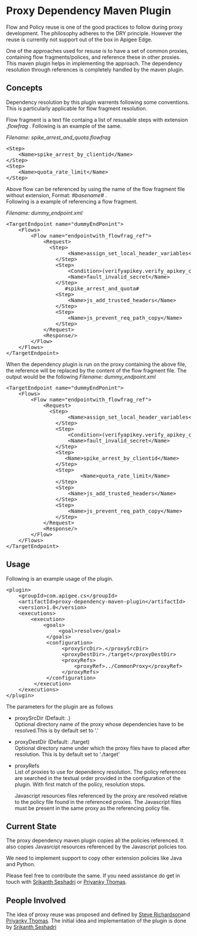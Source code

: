 
Proxy Dependency Maven Plugin
=======================
Flow and Policy reuse is one of the good practices to follow during proxy development. The philosophy adheres to the DRY principle. However the reuse is currently not support out of the box in Apigee Edge.

One of the approaches used for resuse is to have a set of common proxies, containing flow fragments/polices, and reference these in other proxies. This maven plugin helps in implementing the approach. The dependency resolution through references is completely handled by the maven plugin.

Concepts
------------
Dependency resolution by this plugin warrents following some conventions. This is particularly applicable for flow fragment resolution.

Flow fragment is a text file containg a list of resusable steps with extension *.flowfrag* . Following is an example of the same.

*Filename:  spike_arrest_and_quota.flowfrag*
<pre>
&lt;Step&gt;
    &lt;Name&gt;spike_arrest_by_clientid&lt;/Name&gt;
&lt;/Step&gt;
&lt;Step&gt;
    &lt;Name&gt;quota_rate_limit&lt;/Name&gt;
&lt;/Step&gt;
</pre>

Above flow can be referenced by using the name of the flow fragment file without extension, Format: *#basename#* .<br/>
Following is a example of referencing a flow fragment.

*Filename:  dummy_endpoint.xml*
<pre>
&lt;TargetEndpoint name=&quot;dummyEndPonint&quot;&gt;
    &lt;Flows&gt;
        &lt;Flow name=&quot;endpointwith_flowfrag_ref&quot;&gt;
            &lt;Request&gt;
              &lt;Step&gt;
                    &lt;Name&gt;assign_set_local_header_variables&lt;/Name&gt;
                &lt;/Step&gt;
                &lt;Step&gt;
                    &lt;Condition&gt;(verifyapikey.verify_apikey_clientid.client_secret != local_secret)&lt;/Condition&gt;
                    &lt;Name&gt;fault_invalid_secret&lt;/Name&gt;
                &lt;/Step&gt;
                   #spike_arrest_and_quota#
                &lt;Step&gt;
                    &lt;Name&gt;js_add_trusted_headers&lt;/Name&gt;
                &lt;/Step&gt;
                &lt;Step&gt;
                    &lt;Name&gt;js_prevent_req_path_copy&lt;/Name&gt;
                &lt;/Step&gt;
            &lt;/Request&gt;
            &lt;Response/&gt;
        &lt;/Flow&gt;
    &lt;/Flows&gt;
&lt;/TargetEndpoint&gt;
</pre>
When the dependency plugin is run on the proxy containing the above file, the reference will be replaced by the content of the flow fragment file. The output would be the following
*Filename:  dummy_endpoint.xml*
<pre>
&lt;TargetEndpoint name=&quot;dummyEndPonint&quot;&gt;
    &lt;Flows&gt;
        &lt;Flow name=&quot;endpointwith_flowfrag_ref&quot;&gt;
            &lt;Request&gt;
              &lt;Step&gt;
                    &lt;Name&gt;assign_set_local_header_variables&lt;/Name&gt;
                &lt;/Step&gt;
                &lt;Step&gt;
                    &lt;Condition&gt;(verifyapikey.verify_apikey_clientid.client_secret != local_secret)&lt;/Condition&gt;
                    &lt;Name&gt;fault_invalid_secret&lt;/Name&gt;
                &lt;/Step&gt;
                &lt;Step&gt;
    		       &lt;Name&gt;spike_arrest_by_clientid&lt;/Name&gt;
                &lt;/Step&gt;
                &lt;Step&gt;
                        &lt;Name&gt;quota_rate_limit&lt;/Name&gt;
                &lt;/Step&gt;
                &lt;Step&gt;
                    &lt;Name&gt;js_add_trusted_headers&lt;/Name&gt;
                &lt;/Step&gt;
                &lt;Step&gt;
                    &lt;Name&gt;js_prevent_req_path_copy&lt;/Name&gt;
                &lt;/Step&gt;
            &lt;/Request&gt;
            &lt;Response/&gt;
        &lt;/Flow&gt;
    &lt;/Flows&gt;
&lt;/TargetEndpoint&gt;
</pre>

Usage
---------
Following is an example usage of the plugin.
<pre>
&lt;plugin&gt;
    &lt;groupId&gt;com.apigee.cs&lt;/groupId&gt;
    &lt;artifactId&gt;proxy-dependency-maven-plugin&lt;/artifactId&gt;
    &lt;version&gt;1.0&lt;/version&gt;
    &lt;executions&gt;
        &lt;execution&gt;
            &lt;goals&gt;
                 &lt;goal&gt;resolve&lt;/goal&gt;
             &lt;/goals&gt;
             &lt;configuration&gt;
                  &lt;proxySrcDir&gt;.&lt;/proxySrcDir&gt;
                  &lt;proxyDestDir&gt;./target&lt;/proxyDestDir&gt;
                  &lt;proxyRefs&gt;
                      &lt;proxyRef&gt;../CommonProxy&lt;/proxyRef&gt;
                  &lt;/proxyRefs&gt;
             &lt;/configuration&gt;
         &lt;/execution&gt;
    &lt;/executions&gt;
&lt;/plugin&gt;
</pre>
The parameters for the plugin are as follows

 * proxySrcDir (Default: .) <br/>
      Optional directory name of the proxy whose dependencies have to be resolved.This
      is by default set to '.'
      
 * proxyDestDir (Default: ./target)<br/>
      Optional directory name under which the proxy files have to placed after resolution. 	This is by default set to './target'
      
 * proxyRefs<br/>
      List of proxies to use for dependency resolution. The policy references
      are searched in the textual order provided in the configuration of the
      plugin. With first match of the policy, resolution stops.
      
      Javascript resources files referenced by the proxy are resolved relative
      to the policy file found in the referenced proxies. The Javascript files
      must be present in the same proxy as the referencing policy file.

Current State
------------------
The proxy dependency maven plugin copies all the policies referenced. It also copies Javasrcipt resources referenced by the Javascript policies too.

We need to implement support to copy other extension policies like Java and Python.

Please feel free to contribute the same. If you need assistance do get in touch with  [Srikanth Seshadri](sseshadri@apigee.com)  or [Priyanky Thomas](priyanky@apigee.com).

People Involved
------------------------
The idea of proxy reuse was proposed and defined by [Steve Richardson](srichardson@apigee.com)and [Priyanky Thomas](priyanky@apigee.com). The initial idea and implementation of the plugin is done by [Srikanth Seshadri](sseshadri@apigee.com) 




